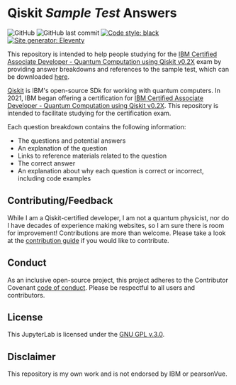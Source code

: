# Qiskit _Sample Test_ Answers
![GitHub](https://img.shields.io/github/license/andre-a-alves/qiskit-sample-test-answers?style=flat-square)
![GitHub last commit](https://img.shields.io/github/last-commit/andre-a-alves/qiskit-sample-test-answers?style=flat-square)
[![Code style: black](https://img.shields.io/badge/code%20style-black-black?style=flat-square)](https://github.com/psf/black)
[![Site generator: Eleventy](https://img.shields.io/badge/site%20generator-Eleventy-blue?style=flat-square)](https://www.11ty.dev)

This repository is intended to help people studying for the [IBM Certified Associate Developer - Quantum Computation using Qiskit v0.2X](https://www.ibm.com/training/certification/C0010300) exam by providing answer breakdowns and references to the sample test, which can be downloaded [here](https://www.ibm.com/training/certification/C0010300).

[Qiskit](https://qiskit.org/) is IBM's open-source SDk for working with quantum computers.
In 2021, IBM began offering a certification for [IBM Certified Associate Developer - Quantum Computation using Qiskit v0.2X](https://www.ibm.com/training/certification/C0010300).
This repository is intended to facilitate studying for the certification exam.

Each question breakdown contains the following information:
* The questions and potential answers
* An explanation of the question
* Links to reference materials related to the question
* The correct answer
* An explanation about why each question is correct or incorrect, including code examples

## Contributing/Feedback
While I am a Qiskit-certified developer, I am not a quantum physicist, nor do I have decades of experience making websites, so I am sure there is room for improvement!
Contributions are more than welcome.
Please take a look at the [contribution guide](CONTRIBUTING.md) if you would like to contribute.

## Conduct
As an inclusive open-source project, this project adheres to the Contributor Covenant [code of conduct](CODE_OF_CONDUCT.md).
Please be respectful to all users and contributors.

## License
This JupyterLab is licensed under the [GNU GPL v.3.0](LICENSE). 

## Disclaimer
This repository is my own work and is not endorsed by IBM or pearsonVue.